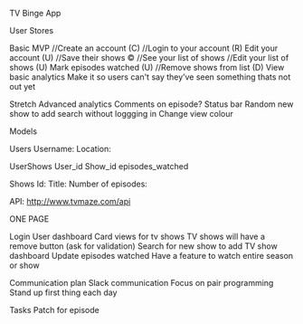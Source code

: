 TV Binge App

User Stores

Basic MVP 
//Create an account (C)
//Login to your account (R)
Edit your account (U)
//Save their shows ©
//See your list of shows
//Edit your list of shows (U)
Mark episodes watched (U)
//Remove shows from list (D)
View basic analytics
Make it so users can't say they’ve seen something thats not out yet

Stretch
Advanced analytics
Comments on episode?
Status bar 
Random new show to add
search without loggging in 
Change view colour

Models

Users
Username:
Location:

UserShows
User_id
Show_id
episodes_watched

Shows
Id:
Title: 
Number of episodes:

API: http://www.tvmaze.com/api

ONE PAGE

Login
User dashboard
Card views for tv shows
TV shows will have a remove button (ask for validation)
Search for new show to add
TV show dashboard
Update episodes watched
Have a feature to watch entire season or show

Communication plan
Slack communication 
Focus on pair programming 
Stand up first thing each day

Tasks 
Patch for episode